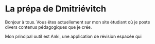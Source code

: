 # La prépa de Dmitriévitch

Bonjour à tous. Vous êtes actuellement sur mon site étudiant où je poste divers contenus pédagogiques que je crée.

Mon principal outil est Anki, une application de révision espacée qui
